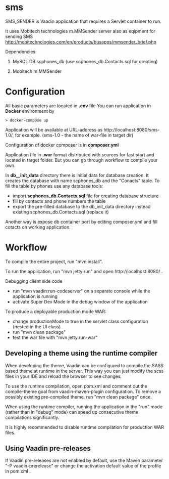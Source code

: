 # sms


SMS_SENDER is Vaadin application that requires a Servlet container to run.

It uses Mobitech technologies m.MMSender server also as eqipment for sending SMS http://mobitechnologies.com/en/products/busapps/mmsender_brief.php

Dependencies:

1.	MySQL DB scphones_db (use scphones_db.Contacts.sql for creating)

2.	Mobitech m.MMSender


# Configuration

All basic parameters are located in **.env** file
You can run application in **Docker** environment by 
	
	> docker-compose up

Application will be available at URL-address as http://localhost:8080/sms-1.0/, for example. (sms-1.0 - the name of war-file in target dir)

Configuration of docker composer is in **composer.yml**

Application file in **.war** format distributed with sources for fast start and located in target folder. But you can go through workflow to compile your own.

In **db__init_data** directory there is initial data for database creation. It creates the database with name scphones_db  and the "Conacts" table. To fill the table by phones use any database tools:
- import **scphones_db.Contacts.sql** file for creating database structure
- fill by contacts and phone numbers the table
- export the pre-filled database to the db_init_data directory instead existing scphones_db.Contacts.sql (replace it)

Another way is expose db container port by editing composer.yml and fill cotacts on working application.


# Workflow

To compile the entire project, run "mvn install".

To run the application, run "mvn jetty:run" and open http://localhost:8080/ .

Debugging client side code
  - run "mvn vaadin:run-codeserver" on a separate console while the application is running
  - activate Super Dev Mode in the debug window of the application

To produce a deployable production mode WAR:
- change productionMode to true in the servlet class configuration (nested in the UI class)
- run "mvn clean package"
- test the war file with "mvn jetty:run-war"

## Developing a theme using the runtime compiler

When developing the theme, Vaadin can be configured to compile the SASS based
theme at runtime in the server. This way you can just modify the scss files in
your IDE and reload the browser to see changes.

To use the runtime compilation, open pom.xml and comment out the compile-theme 
goal from vaadin-maven-plugin configuration. To remove a possibly existing 
pre-compiled theme, run "mvn clean package" once.

When using the runtime compiler, running the application in the "run" mode 
(rather than in "debug" mode) can speed up consecutive theme compilations
significantly.

It is highly recommended to disable runtime compilation for production WAR files.

## Using Vaadin pre-releases

If Vaadin pre-releases are not enabled by default, use the Maven parameter
"-P vaadin-prerelease" or change the activation default value of the profile in pom.xml .
